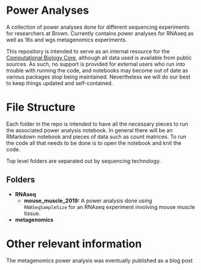 # Power Analyses

A collection of power analyses done for different sequencing experiments for researchers at Brown. Currently contains power analyses for RNAseq as well as 16s and wgs metagenomics experiments.

This repository is intended to serve as an internal resource for the [Computational Biology Core](cbc.brown.edu), although all data used is available from public sources. As such, no support is provided for external users who run into trouble with running the code, and notebooks may become out of date as various packages stop being maintained. Nevertheless we will do our best to keep things updated and self-contained.

# File Structure

Each folder in the repo is intended to have all the necessary pieces to run the associated power analysis notebook. In general there will be an RMarkdown notebook and pieces of data such as count matrices. To run the code all that needs to be done is to open the notebook and knit the code.

Top level folders are separated out by sequencing technology.

## Folders

 * **RNAseq**
 	* **mouse_muscle_2019:** A power analysis done using `RNASeqSampleSize` for an RNAseq experiment involving mouse muscle tissue.
 * **metagenomics**

# Other relevant information

The metagenomics power analysis was eventually published as a blog post